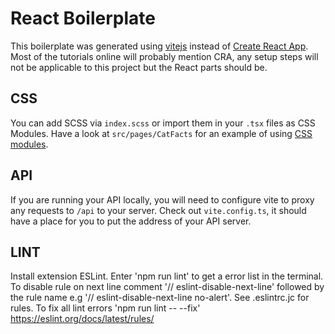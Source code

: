 # React Boilerplate

This boilerplate was generated using [vitejs](https://vitejs.dev/) instead of [Create React App](https://create-react-app.dev/). Most of the tutorials online will probably mention CRA, any setup steps will not be applicable to this project but the React parts should be.

## CSS

You can add SCSS via `index.scss` or import them in your `.tsx` files as CSS Modules. Have a look at `src/pages/CatFacts` for an example of using [CSS modules](https://css-tricks.com/css-modules-part-1-need/).

## API

If you are running your API locally, you will need to configure vite to proxy any requests to `/api` to your server. Check out `vite.config.ts`, it should have a place for you to put the address of your API server.

## LINT

Install extension ESLint. Enter 'npm run lint' to get a error list in the terminal.
To disable rule on next line comment '// eslint-disable-next-line' followed by the rule name e.g '// eslint-disable-next-line no-alert'.
See .eslintrc.jc for rules.
To fix all lint errors 'npm run lint -- --fix'
https://eslint.org/docs/latest/rules/
